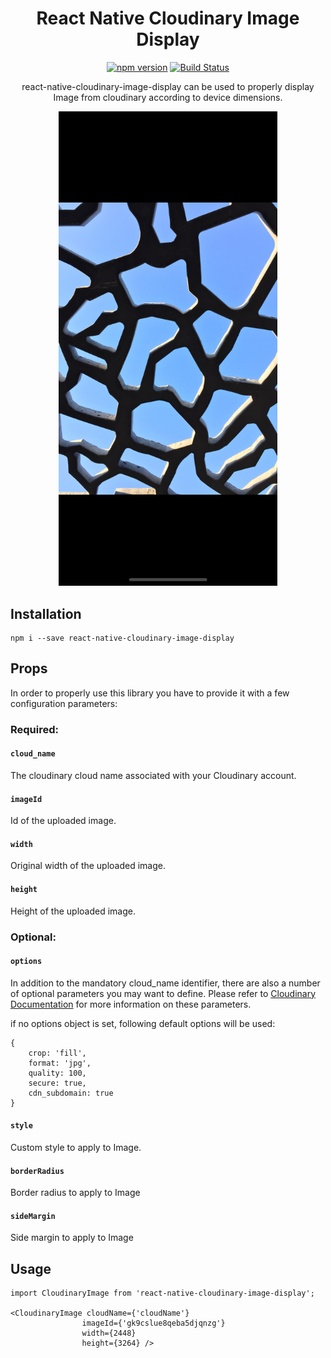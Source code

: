 <h1 align="center">
	React Native Cloudinary Image Display
</h1>
<p align="center">
	<a href="https://badge.fury.io/js/react-native-cloudinary-image-display"><img src="https://badge.fury.io/js/react-native-cloudinary-image-display.svg" alt="npm version" height="18"></a>
    <a href='https://semaphoreci.com/guillaumemorin/react-native-cloudinary-image-display'> <img src='https://semaphoreci.com/api/v1/guillaumemorin/react-native-cloudinary-image-display/branches/master/shields_badge.svg' alt='Build Status'></a>
</p>

<div align="center">
	<p align="center">
		react-native-cloudinary-image-display can be used to properly display Image from cloudinary according to device dimensions.
	</p>
	<img src="screenshot.png" width="350" />
</div>

## Installation
```
npm i --save react-native-cloudinary-image-display
```

## Props

In order to properly use this library you have to provide it with a few configuration parameters:

### Required:

#### `cloud_name`
The cloudinary cloud name associated with your Cloudinary account.

#### `imageId`
Id of the uploaded image.

#### `width`
Original width of the uploaded image.

#### `height`
Height of the uploaded image.

### Optional:

#### `options`
In addition to the mandatory cloud_name identifier, there are also a number of optional parameters you may want to define.
Please refer to [Cloudinary Documentation](https://cloudinary.com/documentation/solution_overview#configuration_parameters) for more information on these parameters.

if no options object is set, following default options will be used:
```
{
	crop: 'fill',
	format: 'jpg',
	quality: 100,
	secure: true,
	cdn_subdomain: true
}
```

#### `style`
Custom style to apply to Image.

#### `borderRadius`
Border radius to apply to Image

#### `sideMargin`
Side margin to apply to Image

## Usage
```
import CloudinaryImage from 'react-native-cloudinary-image-display';

<CloudinaryImage cloudName={'cloudName'}
				imageId={'gk9cslue8qeba5djqnzg'}
				width={2448}
				height={3264} />
```
